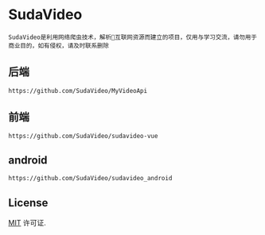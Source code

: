 # SudaVideo

    SudaVideo是利用网络爬虫技术，解析互联网资源而建立的项目，仅用与学习交流，请勿用于商业目的，如有侵权，请及时联系删除

## 后端 
    https://github.com/SudaVideo/MyVideoApi

## 前端 
    https://github.com/SudaVideo/sudavideo-vue

## android 
    https://github.com/SudaVideo/sudavideo_android

## License

[MIT](https://github.com/chinese-poetry/chinese-poetry/blob/master/LICENSE) 许可证.